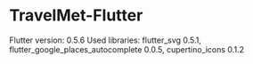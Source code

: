 # TravelMet-Flutter

Flutter version: 0.5.6
Used libraries: flutter_svg 0.5.1, flutter_google_places_autocomplete 0.0.5, cupertino_icons 0.1.2
